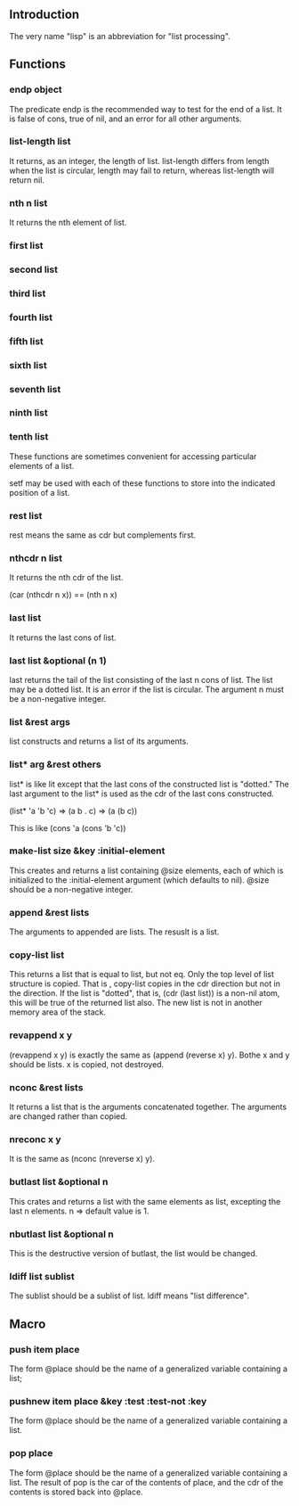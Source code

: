 
## Introduction

The very name "lisp" is an abbreviation for "list processing".

## Functions

### endp object

The predicate endp is the recommended way to test for the end of a list.
It is false of cons, true of nil, and an error for all other arguments.

### list-length list

It returns, as an integer, the length of list.
list-length differs from length when the list is circular, length may fail to return,
whereas list-length will return nil.


### nth n list

It returns the nth element of list.

### first list
### second list
### third list
### fourth list
### fifth list
### sixth list
### seventh list
### ninth list
### tenth list

These functions are sometimes convenient for accessing particular elements of a list.

setf may be used with each of these functions to store into the indicated position of
a list.

### rest list

rest means the same as cdr but complements first.

### nthcdr n list

It returns the nth cdr of the list.

(car (nthcdr n x)) == (nth n x)

### last list

It returns the last cons of list.

### last list &optional (n 1)

last returns the tail of the list consisting of the last n cons of list.
The list may be a dotted list. It is an error if the list is circular.
The argument n must be a non-negative integer.

### list &rest args
list constructs and returns a list of its arguments.


### list* arg &rest others

list* is like lit except that the last cons of the constructed list is "dotted."
The last argument to the list* is used as the cdr of the last cons constructed.

(list* 'a 'b 'c) => (a b . c) => (a (b c))

This is like
(cons 'a (cons 'b 'c))


### make-list size &key :initial-element

This creates and returns a list containing @size elements, each of which is 
initialized to the :initial-element argument (which defaults to nil).
@size should be a non-negative integer.


### append &rest lists

The arguments to appended are lists. The resuslt is a list.

### copy-list list

This returns a list that is equal to list, but not eq. Only the top level of list 
structure is copied. That is , copy-list copies in the cdr direction but not in the
direction. If the list is "dotted", that is, (cdr (last list)) is a non-nil atom, 
this will be true of the returned list also.
The new list is not in another memory area of the stack.


### revappend x y
(revappend x y) is exactly the same as (append (reverse x) y).
Bothe x and y should be lists. x is copied, not destroyed.


### nconc &rest lists

It returns a list that is the arguments concatenated together.
The arguments are changed rather than copied.


### nreconc x y

It is the same as (nconc (nreverse x) y).


### butlast list &optional n

This crates and returns a list with the same elements as list, excepting the last n
elements.
n => default value is 1.


### nbutlast list &optional n

This is the destructive version of butlast, the list would be changed.


### ldiff list sublist


The sublist should be a sublist of list.
ldiff means "list difference".





## Macro

### push item place

The form @place should be the name of a generalized variable containing a list;


### pushnew item place &key :test :test-not :key

The form @place should be the name of a generalized variable containing a list.


### pop place

The form @place should be the name of a generalized variable containing a list.
The result of pop is the car of the contents of place, and the cdr of the contents 
is stored back into @place.






